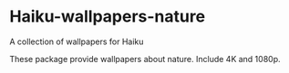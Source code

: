 # Haiku-wallpapers-nature

A collection of wallpapers for Haiku

These package provide wallpapers about nature.
Include 4K and 1080p.
